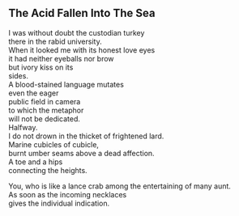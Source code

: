 The Acid Fallen Into The Sea
----------------------------
I was without doubt the custodian turkey  
there in the rabid university.  
When it looked me with its honest love eyes  
it had neither eyeballs nor brow  
but ivory kiss on its  
sides.  
A blood-stained language mutates  
even the eager  
public field in camera  
to which the metaphor  
will not be dedicated.  
Halfway.  
I do not drown in the thicket of frightened lard.  
Marine cubicles of cubicle,  
burnt umber seams above a dead affection.  
A toe and a hips  
connecting the heights.  
  
You, who is like a lance crab among the entertaining of many aunt.  
As soon as the incoming necklaces  
gives the individual indication.  
